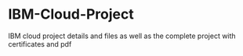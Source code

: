 # IBM-Cloud-Project
IBM cloud project details and files as well as the complete project with certificates and pdf
